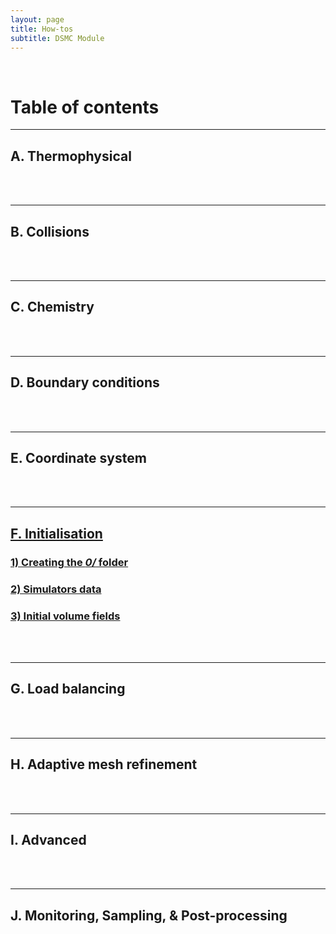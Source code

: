 ```yaml
---
layout: page
title: How-tos
subtitle: DSMC Module
---
```


&nbsp;  

# Table of contents

---  
## A. Thermophysical


<div class="paragraph"><p><br>
<br></p></div>

---  
## B. Collisions


<div class="paragraph"><p><br>
<br></p></div>

---  
## C. Chemistry


<div class="paragraph"><p><br>
<br></p></div>

--- 
## D. Boundary conditions     


<div class="paragraph"><p><br>
<br></p></div>

---  
## E. Coordinate system


<div class="paragraph"><p><br>
<br></p></div>

---  
## [F. Initialisation](https://github.com/vincentcasseau/hyStrath/wiki/DSMC:-How-to-::-Initialisation)
### [1) Creating the _0/_ folder](https://github.com/vincentcasseau/hyStrath/wiki/DSMC:-How-to-::-Initialisation#1-creating-the-0-folder)  
### [2) Simulators data](https://github.com/vincentcasseau/hyStrath/wiki/DSMC:-How-to-::-Initialisation#2-simulators-data)  
### [3) Initial volume fields](https://github.com/vincentcasseau/hyStrath/wiki/DSMC:-How-to-::-Initialisation#3-initial-volume-fields)

<div class="paragraph"><p><br>
<br></p></div>

---  
## G. Load balancing


<div class="paragraph"><p><br>
<br></p></div>

---  
## H. Adaptive mesh refinement


<div class="paragraph"><p><br>
<br></p></div>

---  
## I. Advanced


<div class="paragraph"><p><br>
<br></p></div>

---  
## J. Monitoring, Sampling, & Post-processing

